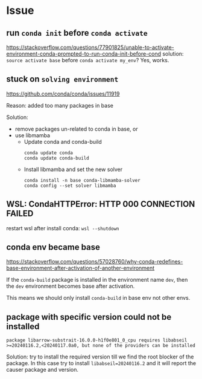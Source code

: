 # Issue

## run `conda init` before `conda activate`
https://stackoverflow.com/questions/77901825/unable-to-activate-environment-conda-prompted-to-run-conda-init-before-cond
solution: `source activate base` before `conda activate my_env`? Yes, works.

## stuck on `solving environment`
https://github.com/conda/conda/issues/11919

Reason: added too many packages in base

Solution:
- remove packages un-related to conda in base, or
- use libmamba
  - Update conda and conda-build
    ```
    conda update conda
    conda update conda-build
    ```
  - Install libmamba and set the new solver
    ```
    conda install -n base conda-libmamba-solver
    conda config --set solver libmamba
    ```

## WSL: CondaHTTPError: HTTP 000 CONNECTION FAILED
restart wsl after install conda: `wsl --shutdown`

## conda env became base
https://stackoverflow.com/questions/57028760/why-conda-redefines-base-environment-after-activation-of-another-environment

If the `conda-build` package is installed in the environment name `dev`, then the `dev` environment becomes base after activation.

This means we should only install `conda-build` in base env not other envs.

## package with specific version could not be installed
`package libarrow-substrait-16.0.0-h1f0e801_0_cpu requires libabseil >=20240116.2,<20240117.0a0, but none of the providers can be installed`

Solution: try to install the required version till we find the root blocker of the package.
In this case try to install `libabseil=20240116.2` and it will report the causer package and version.
